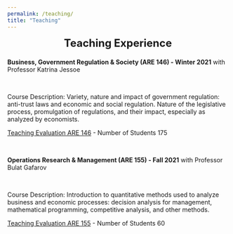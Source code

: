 ```yaml
---
permalink: /teaching/
title: "Teaching"
---
```


<style>
  .small-spacing {
    margin-bottom: 5px; /* Adjust to your desired space */
  }
</style>

<div style="text-align: center; font-size: 24px; font-weight: bold; margin-bottom: 20px;">
  Teaching Experience
</div>
<!-- Add a smaller margin to control spacing -->


<b>Business, Government Regulation & Society (ARE 146) - Winter 2021</b> with Professor Katrina Jessoe

<br>

Course Description: Variety, nature and impact of government regulation: anti-trust laws and economic and social regulation. Nature of the legislative process, promulgation of regulations, and their impact, especially as analyzed by economists.

[Teaching Evaluation ARE 146](https://frederikstrabo.github.io/files/ARE146_Evals.pdf) - Number of Students 175 

<br>

<b>Operations Research & Management (ARE 155) - Fall 2021</b> with Professor Bulat Gafarov

<br>

Course Description: Introduction to quantitative methods used to analyze business and economic processes: decision analysis for management, mathematical programming, competitive analysis, and other methods.

[Teaching Evaluation ARE 155](https://frederikstrabo.github.io/files/ARE155_Evals.pdf) - Number of Students 60 
